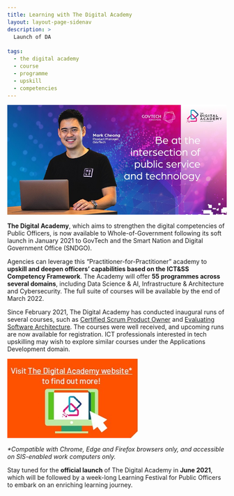 ```yaml
---
title: Learning with The Digital Academy
layout: layout-page-sidenav
description: >
  Launch of DA
  
tags:
  - the digital academy
  - course
  - programme
  - upskill
  - competencies
---
```


![TDA_banner](/assets/img/TDA.jpg)

**The Digital Academy**, which aims to strengthen the digital competencies of Public Officers, is now available to Whole-of-Government following
its soft launch in January 2021 to GovTech and the Smart Nation and Digital Government Office (SNDGO).

Agencies can leverage this “Practitioner-for-Practitioner” academy to **upskill and deepen officers’ capabilities based on the ICT&SS Competency Framework**. The Academy will offer **55 programmes across several domains**, including Data Science & AI, Infrastructure & Architecture and Cybersecurity. The full suite of courses will be available by the end of March 2022. 

Since February 2021, The Digital Academy has conducted inaugural runs of several courses, such as [Certified Scrum Product Owner](https://thedigitalacademy.tech.gov.sg/course/detail/TDA-certified-scrum-product-owner) and [Evaluating Software Architecture](https://thedigitalacademy.tech.gov.sg/course/detail/evaluating-software--architecture). The courses were well received, and upcoming runs are now available for registration. ICT professionals interested in tech upskilling may wish to explore similar courses under the Applications Development domain.

[![TDA website](/assets/img/TDA_website.jpg)](https://thedigitalacademy.tech.gov.sg)

_*Compatible with Chrome, Edge and Firefox browsers only, and accessible on SIS-enabled work computers only._

Stay tuned for the **official launch** of The Digital Academy in **June 2021**, which will be followed by a week-long Learning Festival for Public Officers to embark on an enriching learning journey.

